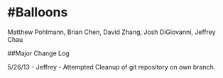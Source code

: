 #Balloons
========

Matthew Pohlmann, Brian Chen, David Zhang, Josh DiGiovanni, Jeffrey Chau

##Major Change Log

5/26/13 - Jeffrey - Attempted Cleanup of git repository on own branch. 